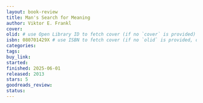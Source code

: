 ```yaml
---
layout: book-review
title: Man's Search for Meaning
author: Viktor E. Frankl
cover:
olid: # use Open Library ID to fetch cover (if no `cover` is provided)
isbn: 080701429X # use ISBN to fetch cover (if no `olid` is provided, dashes are optional)
categories:
tags:
buy_link:
started: 
finished: 2025-06-01
released: 2013
stars: 5
goodreads_review:
status:
---
```

